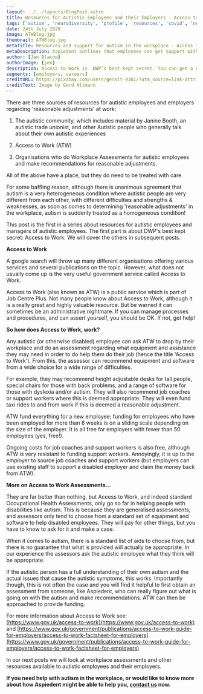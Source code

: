 ```yaml
---
layout: ../../layouts/BlogPost.astro
title: Resources for Autistic Employees and their Employers - Access to Work
tags: ['autism', 'neurodiversity', 'profile', 'resources', 'covid', 'networking', 'emotion', 'social media', 'meetings', 'reasonable adjustments']
date: 24th July 2020
image: ATWBlog.jpg
thumbnail: ATWBlog.jpg
metaTitle: Resources and support for autism in the workplace - Access to Work. 
metaDescription: Aspiedent outlines that employees can get support with autism  in the workplace from the DWP’s Access to Work scheme.
author: [Jen Blacow]
authorImage: [jen]
description: Access to Work is  DWP’s best kept secret. You can get a grant for equipment and support at work if you have autism or aspergers. Read on for more.
segments: [employers, careers]
creditURL: https://pixabay.com/users/geralt-9301/?utm_source=link-attribution&utm_medium=referral&utm_campaign=image&utm_content=2198961
creditText: Image by Gerd Altmann
---
```

There are three sources of resources for autistic employees and
employers regarding 'reasonable adjustments' at work:

1.  The autistic community, which includes material by Janine Booth, an
    autistic trade unionist, and other Autistic people who generally
    talk about their own autistic experiences

2.  Access to Work (ATW)

3.  Organisations who do Workplace Assessments for autistic employees
    and make recommendations for reasonable adjustments.

All of the above have a place, but they do need to be treated with care.

For some baffling reason, although there is unanimous agreement that
autism is a very heterogeneous condition where autistic people are very
different from each other, with different difficulties and strengths &
weaknesses, as soon as comes to determining 'reasonable adjustments' in
the workplace, autism is suddenly treated as a homogeneous condition!

This post is the first in a series about resources for autistic
employees and managers of autistic employees. The first part is about
DWP's best kept secret: Access to Work. We will cover the others in
subsequent posts.

**Access to Work**

A google search will throw up many different organisations offering
various services and several publications on the topic. However, what
does not usually come up is the very useful government service called
Access to Work.

Access to Work (also known as ATW) is a public service which is part of
Job Centre Plus. Not many people know about Access to Work, although it
is a really great and highly valuable resource. But be warned it can
sometimes be an administrative nightmare. If you can manage processes
and procedures, and can assert yourself, you should be OK. If not, get
help!

**So how does Access to Work, work?**

Any autistic (or otherwise disabled) employee can ask ATW to drop by
their workplace and do an assessment regarding what equipment and
assistance they may need in order to do help them do their job (hence
the title 'Access to Work'). From this, the assessor can recommend
equipment and software from a wide choice for a wide range of
difficulties.

For example, they may recommend height adjustable desks for tall people,
special chairs for those with back problems, and a range of software for
those with dyslexia and/or autism. They will also recommend job coaches
or support workers where this is deemed appropriate. They will even fund
taxi rides to and from work if this is deemed a reasonable adjustment.

ATW fund everything for a new employee; funding for employees who have
been employed for more than 6 weeks is on a sliding scale depending on
the size of the employer. It is all free for employers with fewer than
50 employees (yes, free!).

Ongoing costs for job coaches and support workers is also free, although
ATW is very resistant to funding support workers. Annoyingly, it is up
to the employer to source job coaches and support workers (but employers
can use existing staff to support a disabled employer and claim the
money back from ATW).

**More on Access to Work Assessments...**

They are far better than nothing, but Access to Work, and indeed
standard Occupational Health Assessments, only go so far in helping
people with disabilities like autism. This is because they are
generalised assessments, and assessors only tend to choose from a
standard set of equipment and software to help disabled employees. They
will pay for other things, but you have to know to ask for it and make a
case.

When it comes to autism, there is a standard list of aids to choose
from, but there is no guarantee that what is provided will actually be
appropriate. In our experience the assessors ask the autistic employee
what they think will be appropriate.

If the autistic person has a full understanding of their own autism and
the actual issues that cause the autistic symptoms, this works.
Importantly though, this is not often the case and you will find it
helpful to first obtain an assessment from someone, like Aspiedent, who
can really figure out what is going on with the autism and make
recommendations. ATW can then be approached to provide funding.

For more information about Access to Work see:
[https://www.gov.uk/access-to-work](https://www.gov.uk/access-to-work)
and
[https://www.gov.uk/government/publications/access-to-work-guide-for-employers/access-to-work-factsheet-for-employers](https://www.gov.uk/government/publications/access-to-work-guide-for-employers/access-to-work-factsheet-for-employers)

In our next posts we will look at workplace assessments and other
resources available to autistic employees and their employers.

**If you need help with autism in the workplace, or would like to know more about how Aspiedent might be able to help you, [contact us](/contact) now.**